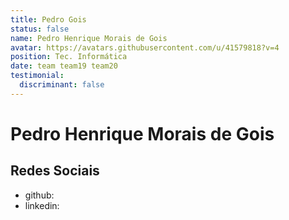 ```yaml
---
title: Pedro Gois
status: false
name: Pedro Henrique Morais de Gois
avatar: https://avatars.githubusercontent.com/u/41579818?v=4
position: Tec. Informática
date: team team19 team20
testimonial:
  discriminant: false
---
```

# Pedro Henrique Morais de Gois

## Redes Sociais

- github:
- linkedin:

